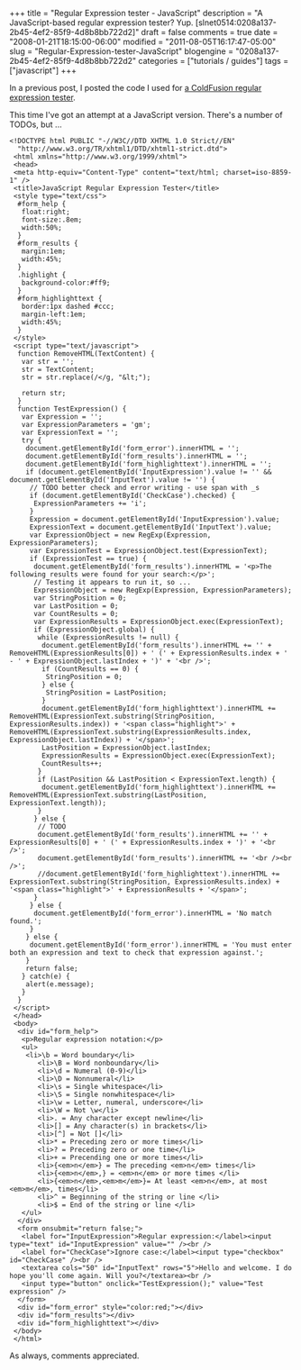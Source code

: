 +++
title = "Regular Expression tester - JavaScript"
description = "A JavaScript-based regular expression tester? Yup. [slnet0514:0208a137-2b45-4ef2-85f9-4d8b8bb722d2]"
draft = false
comments = true
date = "2008-01-21T18:15:00-06:00"
modified = "2011-08-05T16:17:47-05:00"
slug = "Regular-Expression-tester-JavaScript"
blogengine = "0208a137-2b45-4ef2-85f9-4d8b8bb722d2"
categories = ["tutorials / guides"]
tags = ["javascript"]
+++

<p>In a previous post, I posted the code I used for <a href="/words/post/Regular-Expression-tester-ColdFusion.aspx">a ColdFusion regular expression tester</a>.</p>
<p>This time I've got an attempt at a JavaScript version. There's a number of TODOs, but ...</p>
<pre class="code"><code class="html">&lt;!DOCTYPE html PUBLIC "-//W3C//DTD XHTML 1.0 Strict//EN"
 &nbsp;"http://www.w3.org/TR/xhtml1/DTD/xhtml1-strict.dtd"&gt;
 &lt;html xmlns="http://www.w3.org/1999/xhtml"&gt;
 &lt;head&gt;
 &lt;meta http-equiv="Content-Type" content="text/html; charset=iso-8859-1" /&gt;
 &lt;title&gt;JavaScript Regular Expression Tester&lt;/title&gt;
 &lt;style type="text/css"&gt;
 &nbsp;#form_help {
 &nbsp;&nbsp;float:right;
 &nbsp;&nbsp;font-size:.8em;
 &nbsp;&nbsp;width:50%;
 &nbsp;}
 &nbsp;#form_results {
 &nbsp;&nbsp;margin:1em;
 &nbsp;&nbsp;width:45%;
 &nbsp;}
 &nbsp;.highlight {
 &nbsp;&nbsp;background-color:#ff9;
 &nbsp;}
 &nbsp;#form_highlighttext {
 &nbsp;&nbsp;border:1px dashed #ccc;
 &nbsp;&nbsp;margin-left:1em;
 &nbsp;&nbsp;width:45%;
 &nbsp;}
 &lt;/style&gt;
 &lt;script type="text/javascript"&gt;
 &nbsp;function RemoveHTML(TextContent) {
 &nbsp;&nbsp;var str = '';
 &nbsp;&nbsp;str = TextContent;
 &nbsp;&nbsp;str = str.replace(/&lt;/g, "&amp;lt;");
 &nbsp;&nbsp;
 &nbsp;&nbsp;return str;
 &nbsp;}
 &nbsp;function TestExpression() {
 &nbsp;&nbsp;var Expression = '';
 &nbsp;&nbsp;var ExpressionParameters = 'gm';
 &nbsp;&nbsp;var ExpressionText = '';
 &nbsp;&nbsp;try {
 &nbsp;&nbsp;&nbsp;document.getElementById('form_error').innerHTML = '';
 &nbsp;&nbsp;&nbsp;document.getElementById('form_results').innerHTML = '';
 &nbsp;&nbsp;&nbsp;document.getElementById('form_highlighttext').innerHTML = '';
 &nbsp;&nbsp;&nbsp;if (document.getElementById('InputExpression').value != '' &amp;&amp; document.getElementById('InputText').value != '') {
 &nbsp;&nbsp;&nbsp;&nbsp;// TODO better check and error writing - use span with _s
 &nbsp;&nbsp;&nbsp;&nbsp;if (document.getElementById('CheckCase').checked) {
 &nbsp;&nbsp;&nbsp;&nbsp;&nbsp;ExpressionParameters += 'i';
 &nbsp;&nbsp;&nbsp;&nbsp;}
 &nbsp;&nbsp;&nbsp;&nbsp;Expression = document.getElementById('InputExpression').value;
 &nbsp;&nbsp;&nbsp;&nbsp;ExpressionText = document.getElementById('InputText').value;
 &nbsp;&nbsp;&nbsp;&nbsp;var ExpressionObject = new RegExp(Expression, ExpressionParameters);
 &nbsp;&nbsp;&nbsp;&nbsp;var ExpressionTest = ExpressionObject.test(ExpressionText);
 &nbsp;&nbsp;&nbsp;&nbsp;if (ExpressionTest == true) {
 &nbsp;&nbsp;&nbsp;&nbsp;&nbsp;document.getElementById('form_results').innerHTML = '&lt;p&gt;The following results were found for your search:&lt;/p&gt;';
 &nbsp;&nbsp;&nbsp;&nbsp;&nbsp;// Testing it appears to run it, so ...
 &nbsp;&nbsp;&nbsp;&nbsp;&nbsp;ExpressionObject = new RegExp(Expression, ExpressionParameters);
 &nbsp;&nbsp;&nbsp;&nbsp;&nbsp;var StringPosition = 0;
 &nbsp;&nbsp;&nbsp;&nbsp;&nbsp;var LastPosition = 0;
 &nbsp;&nbsp;&nbsp;&nbsp;&nbsp;var CountResults = 0;
 &nbsp;&nbsp;&nbsp;&nbsp;&nbsp;var ExpressionResults = ExpressionObject.exec(ExpressionText);
 &nbsp;&nbsp;&nbsp;&nbsp;&nbsp;if (ExpressionObject.global) {
 &nbsp;&nbsp;&nbsp;&nbsp;&nbsp;&nbsp;while (ExpressionResults != null) {
 &nbsp;&nbsp;&nbsp;&nbsp;&nbsp;&nbsp;&nbsp;document.getElementById('form_results').innerHTML += '' + RemoveHTML(ExpressionResults[0]) + ' (' + ExpressionResults.index + ' - ' + ExpressionObject.lastIndex + ')' + '&lt;br /&gt;';
 &nbsp;&nbsp;&nbsp;&nbsp;&nbsp;&nbsp;&nbsp;if (CountResults == 0) {
 &nbsp;&nbsp;&nbsp;&nbsp;&nbsp;&nbsp;&nbsp;&nbsp;StringPosition = 0;
 &nbsp;&nbsp;&nbsp;&nbsp;&nbsp;&nbsp;&nbsp;} else {
 &nbsp;&nbsp;&nbsp;&nbsp;&nbsp;&nbsp;&nbsp;&nbsp;StringPosition = LastPosition;
 &nbsp;&nbsp;&nbsp;&nbsp;&nbsp;&nbsp;&nbsp;}
 &nbsp;&nbsp;&nbsp;&nbsp;&nbsp;&nbsp;&nbsp;document.getElementById('form_highlighttext').innerHTML += RemoveHTML(ExpressionText.substring(StringPosition, ExpressionResults.index)) + '&lt;span class="highlight"&gt;' + RemoveHTML(ExpressionText.substring(ExpressionResults.index, ExpressionObject.lastIndex)) + '&lt;/span&gt;';
 &nbsp;&nbsp;&nbsp;&nbsp;&nbsp;&nbsp;&nbsp;LastPosition = ExpressionObject.lastIndex;
 &nbsp;&nbsp;&nbsp;&nbsp;&nbsp;&nbsp;&nbsp;ExpressionResults = ExpressionObject.exec(ExpressionText);
 &nbsp;&nbsp;&nbsp;&nbsp;&nbsp;&nbsp;&nbsp;CountResults++;
 &nbsp;&nbsp;&nbsp;&nbsp;&nbsp;&nbsp;}
 &nbsp;&nbsp;&nbsp;&nbsp;&nbsp;&nbsp;if (LastPosition &amp;&amp; LastPosition &lt; ExpressionText.length) {
 &nbsp;&nbsp;&nbsp;&nbsp;&nbsp;&nbsp;&nbsp;document.getElementById('form_highlighttext').innerHTML += RemoveHTML(ExpressionText.substring(LastPosition, ExpressionText.length));
 &nbsp;&nbsp;&nbsp;&nbsp;&nbsp;&nbsp;}
 &nbsp;&nbsp;&nbsp;&nbsp;&nbsp;} else {
 &nbsp;&nbsp;&nbsp;&nbsp;&nbsp;&nbsp;// TODO
 &nbsp;&nbsp;&nbsp;&nbsp;&nbsp;&nbsp;document.getElementById('form_results').innerHTML += '' + ExpressionResults[0] + ' (' + ExpressionResults.index + ')' + '&lt;br /&gt;';
 &nbsp;&nbsp;&nbsp;&nbsp;&nbsp;&nbsp;document.getElementById('form_results').innerHTML += '&lt;br /&gt;&lt;br /&gt;';
 &nbsp;&nbsp;&nbsp;&nbsp;&nbsp;&nbsp;//document.getElementById('form_highlighttext').innerHTML += ExpressionText.substring(StringPosition, ExpressionResults.index) + '&lt;span class="highlight"&gt;' + ExpressionResults + '&lt;/span&gt;';
 &nbsp;&nbsp;&nbsp;&nbsp;&nbsp;}
 &nbsp;&nbsp;&nbsp;&nbsp;} else {
 &nbsp;&nbsp;&nbsp;&nbsp;&nbsp;document.getElementById('form_error').innerHTML = 'No match found.';
 &nbsp;&nbsp;&nbsp;&nbsp;}
 &nbsp;&nbsp;&nbsp;} else {
 &nbsp;&nbsp;&nbsp;&nbsp;document.getElementById('form_error').innerHTML = 'You must enter both an expression and text to check that expression against.';
 &nbsp;&nbsp;&nbsp;}
 &nbsp;&nbsp;&nbsp;return false;
 &nbsp;&nbsp;} catch(e) {
 &nbsp;&nbsp;&nbsp;alert(e.message);
 &nbsp;&nbsp;}
 &nbsp;}
 &lt;/script&gt;
 &lt;/head&gt;
 &lt;body&gt;
 &nbsp;&lt;div id="form_help"&gt;
 &nbsp;&nbsp;&lt;p&gt;Regular expression notation:&lt;/p&gt;
 &nbsp;&nbsp;&lt;ul&gt;
 &nbsp;&nbsp;&nbsp;&lt;li&gt;\b = Word boundary&lt;/li&gt;
 &nbsp;&nbsp;&nbsp;&nbsp;&nbsp; &lt;li&gt;\B = Word nonboundary&lt;/li&gt;
 &nbsp;&nbsp;&nbsp;&nbsp;&nbsp; &lt;li&gt;\d = Numeral (0-9)&lt;/li&gt;
 &nbsp;&nbsp;&nbsp;&nbsp;&nbsp; &lt;li&gt;\D = Nonnumeral&lt;/li&gt;
 &nbsp;&nbsp;&nbsp;&nbsp;&nbsp; &lt;li&gt;\s = Single whitespace&lt;/li&gt;
 &nbsp;&nbsp;&nbsp;&nbsp;&nbsp; &lt;li&gt;\S = Single nonwhitespace&lt;/li&gt;
 &nbsp;&nbsp;&nbsp;&nbsp;&nbsp; &lt;li&gt;\w = Letter, numeral, underscore&lt;/li&gt;
 &nbsp;&nbsp;&nbsp;&nbsp;&nbsp; &lt;li&gt;\W = Not \w&lt;/li&gt;
 &nbsp;&nbsp;&nbsp;&nbsp;&nbsp; &lt;li&gt;. = Any character except newline&lt;/li&gt;
 &nbsp;&nbsp;&nbsp;&nbsp;&nbsp; &lt;li&gt;[] = Any character(s) in brackets&lt;/li&gt;
 &nbsp;&nbsp;&nbsp;&nbsp;&nbsp; &lt;li&gt;[^] = Not []&lt;/li&gt;
 &nbsp;&nbsp;&nbsp;&nbsp;&nbsp; &lt;li&gt;* = Preceding zero or more times&lt;/li&gt;
 &nbsp;&nbsp;&nbsp;&nbsp;&nbsp; &lt;li&gt;? = Preceding zero or one time&lt;/li&gt;
 &nbsp;&nbsp;&nbsp;&nbsp;&nbsp; &lt;li&gt;+ = Precending one or more times&lt;/li&gt;
 &nbsp;&nbsp;&nbsp;&nbsp;&nbsp; &lt;li&gt;{&lt;em&gt;n&lt;/em&gt;} = The preceding &lt;em&gt;n&lt;/em&gt; times&lt;/li&gt;
 &nbsp;&nbsp;&nbsp;&nbsp;&nbsp; &lt;li&gt;{&lt;em&gt;n&lt;/em&gt;,} = &lt;em&gt;n&lt;/em&gt; or more times &lt;/li&gt;
 &nbsp;&nbsp;&nbsp;&nbsp;&nbsp; &lt;li&gt;{&lt;em&gt;n&lt;/em&gt;,&lt;em&gt;m&lt;/em&gt;}= At least &lt;em&gt;n&lt;/em&gt;, at most &lt;em&gt;m&lt;/em&gt;, times&lt;/li&gt;
 &nbsp;&nbsp;&nbsp;&nbsp;&nbsp; &lt;li&gt;^ = Beginning of the string or line &lt;/li&gt;
 &nbsp;&nbsp;&nbsp;&nbsp;&nbsp; &lt;li&gt;$ = End of the string or line &lt;/li&gt;
 &nbsp;&nbsp;&lt;/ul&gt;
 &nbsp;&lt;/div&gt;
 &nbsp;&lt;form onsubmit="return false;"&gt;
 &nbsp;&nbsp;&lt;label for="InputExpression"&gt;Regular expression:&lt;/label&gt;&lt;input type="text" id="InputExpression" value="" /&gt;&lt;br /&gt;
 &nbsp;&nbsp;&lt;label for="CheckCase"&gt;Ignore case:&lt;/label&gt;&lt;input type="checkbox" id="CheckCase" /&gt;&lt;br /&gt;
 &nbsp;&nbsp;&lt;textarea cols="50" id="InputText" rows="5"&gt;Hello and welcome. I do hope you'll come again. Will you?&lt;/textarea&gt;&lt;br /&gt;
 &nbsp;&nbsp;&lt;input type="button" onclick="TestExpression();" value="Test expression" /&gt;
 &nbsp;&lt;/form&gt;
 &nbsp;&lt;div id="form_error" style="color:red;"&gt;&lt;/div&gt;
 &nbsp;&lt;div id="form_results"&gt;&lt;/div&gt;
 &nbsp;&lt;div id="form_highlighttext"&gt;&lt;/div&gt;
 &lt;/body&gt;
 &lt;/html&gt;</code></pre>
<p>As always, comments appreciated.</p>
